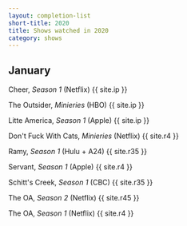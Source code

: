 ```yaml
---
layout: completion-list
short-title: 2020
title: Shows watched in 2020
category: shows
---
```

## January
Cheer, _Season 1_ (Netflix) {{ site.ip }}

The Outsider, _Minieries_ (HBO) {{ site.ip }}

Litte America, _Season 1_ (Apple) {{ site.ip }}

Don't Fuck With Cats, _Minieries_ (Netflix) {{ site.r4 }}

Ramy, _Season 1_ (Hulu + A24) {{ site.r35 }}

Servant, _Season 1_ (Apple) {{ site.r4 }}

Schitt's Creek, _Season 1_ (CBC) {{ site.r35 }}

The OA, _Season 2_ (Netflix) {{ site.r45 }}

The OA, _Season 1_ (Netflix) {{ site.r4 }}